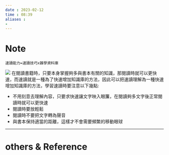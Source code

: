 ```yaml
---
date : 2023-02-12
time : 08:39
aliases :
- 
---
```

# Note
```
速讀能力=速讀技巧x雜學資料庫
```
![](S__11591682.jpg)
在閱讀書籍時，只要本身掌握夠多與書本有關的知識，那閱讀時就可以更快速，而速讀就是一種為了快速增加知識庫的方法，因此可以把速讀理解為一種快速增加知識庫的方法，學習速讀時要注意以下幾點:
- 不用刻意去理解內容，只要求快速讓文字映入眼簾，在閱讀夠多文字後正常閱讀時就可以更快速
- 閱讀時要放輕鬆
- 閱讀時不要把文字轉為聲音
- 與書本保持適當的距離，這樣才不會需要頻繁的移動眼球

---
# others &  Reference

